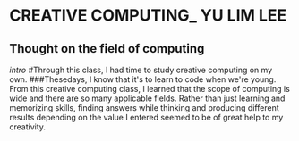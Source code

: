 # CREATIVE COMPUTING_ YU LIM LEE
## Thought on the field of computing

_intro_
#Through this class, I had time to study creative computing on my own.
###Thesedays, I know that it's to learn to code when we're young.
From this creative computing class, I learned that the scope of computing is wide and there are so many applicable fields.
 Rather than just learning and memorizing skills, finding answers while thinking and producing different results depending on the value I entered seemed to be of great help to my creativity.

